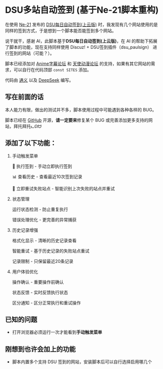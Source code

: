 # DSU多站自动签到 (基于Ne-21脚本重构)

在使用 [Ne-21](https://scriptcat.org/zh-CN/users/227) 发布的 [DSU每日自动签到(上云版)](https://scriptcat.org/zh-CN/script-show-page/332) 时，我发现有几个网站使用的是同样的签到方式，于是想到一个脚本能否能签到多个网站。

说干就干，感谢 AI，此脚本基于**DSU每日自动签到(上云版)**，在 AI 的帮助下拓展了脚本的功能，现在支持同样使用 Discuz! + DSU签到插件（dsu_paulsign） 进行签到的网站（可能？）。

脚本已经添加对 [Anime字幕论坛](https://bbs.acgrip.com/) 和 [天使动漫论坛](https://www.tsdm39.com/forum.php) 的支持，如果有其它网站的需求，可以自行在代码顶部 `const SITES` 添加。

代码由 [通义](https://www.tongyi.com/) 以及 [DeepSeek](https://chat.deepseek.com/) 编写。

## 写在前面的话

本人能力有限，做出的测试并不多，脚本使用过程中可能遇到各种各样的 BUG。

脚本已经在 [GitHub](https://github.com/little3tar/discuz-dsu-checkin) 开源，**请一定要来**修复某个 BUG 或完善添加更多支持的网站，拜托拜托ᓚᘏᗢ

## 添加了以下功能：

1. 手动触发菜单

    🚀 执行签到 - 手动立即执行签到

    📊 查看历史 - 查看最近10次签到记录

    🔄 立即重试失败站点 - 智能识别上次失败的站点并重试

2. 状态管理
   
    运行状态检测 - 防止重复执行

    错误处理优化 - 更完善的异常捕获

3. 历史记录增强
   
    格式化显示 - 清晰的历史记录查看

    智能重试 - 基于历史记录的失败站点重试

    记录限制 - 只保留最近20条记录

4. 用户体验优化
   
    操作确认 - 重要操作前确认

    状态反馈 - 实时反馈执行状态

    区分通知 - 区分正常执行和重试操作

## 已知的问题

- 打开浏览器必须运行一次才能看到**手动触发菜单**

## 刚想到也许会加上的功能

- 脚本内置多个支持 DSU 签到的网站，安装脚本后可以自行选择启用哪几个
